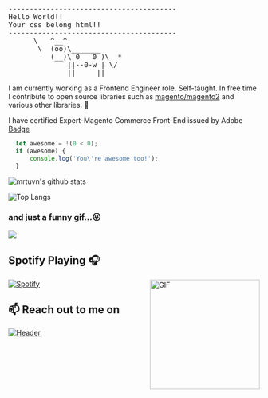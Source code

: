 <pre>
----------------------------------------
<span>Hello World!!</span>
<span>Your css belong html!!</span>
----------------------------------------
      \   ^__^
       \  (oo)\_______
          (__)\ 0   0 )\  *
              ||--0-w | \/
              ||     ||
</pre>

I am currently working as a Frontend Engineer role. Self-taught. In free time I contribute to open source libraries such as [magento/magento2](https://github.com/magento/magento2) and various other libraries. 👋

I have certified Expert-Magento Commerce Front-End issued by Adobe
[Badge](https://www.youracclaim.com/badges/b9d4c6b8-cd6c-45fb-aec7-be760c482a8e/public_url)

```javascript
  let awesome = !(0 < 0);
  if (awesome) {
      console.log('You\'re awesome too!');
  }
```

![mrtuvn's github stats](https://github-readme-stats.vercel.app/api?username=mrtuvn&show_icons=true&theme=synthwave)

![Top Langs](https://github-readme-stats.vercel.app/api/top-langs/?username=mrtuvn&layout=compact)

### and just a funny gif...😛
![](https://media.giphy.com/media/13GIgrGdslD9oQ/giphy.gif)

## Spotify Playing 🎧
<img align="right" alt="GIF" height="220px" src="https://media.giphy.com/media/J5B1Y8QZnzXXbLQIBu/giphy.gif" />

[![Spotify](https://spotify-e1dwlkj4j.vercel.app/api/spotify)](https://open.spotify.com/user/8OGIOFQvRtm57Fn_GfUltw)

## 📫 Reach out to me on
[![Header](https://img.shields.io/badge/linkedin-%230077B5.svg?&style=for-the-badge&logo=linkedin&logoColor=white)](https://www.linkedin.com/in/mrtuvn/)
